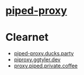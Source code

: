 # [piped-proxy](https://github.com/TeamPiped/piped-proxy)

# Clearnet
- [piped-proxy.ducks.party](https://piped-proxy.ducks.party)
- [piproxy.ggtyler.dev](https://piproxy.ggtyler.dev)
- [proxy.piped.private.coffee](https://proxy.piped.private.coffee)

